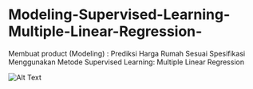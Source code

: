 # Modeling-Supervised-Learning-Multiple-Linear-Regression-
Membuat product (Modeling) : Prediksi Harga Rumah Sesuai Spesifikasi Menggunakan Metode Supervised Learning: Multiple Linear Regression

![Alt Text](https://drive.google.com/uc?export=view&id=1X_OcXr4cKL0oPTPZ-79so7Mnxo8QcXsg)

